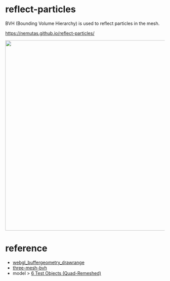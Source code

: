# reflect-particles
BVH (Bounding Volume Hierarchy) is used to reflect particles in the mesh.

https://nemutas.github.io/reflect-particles/

<img src='https://user-images.githubusercontent.com/46724121/209825683-7d7a86c7-6a39-46a3-8687-df23f5caf518.png' width='600' />

# reference

- [webgl_buffergeometry_drawrange](https://threejs.org/examples/#webgl_buffergeometry_drawrange)
- [three-mesh-bvh](https://github.com/gkjohnson/three-mesh-bvh)
- model > [6 Test Objects (Quad-Remeshed)](https://sketchfab.com/3d-models/6-test-objects-quad-remeshed-40bb31eb8ec241b0944be141d6d3dd88)
